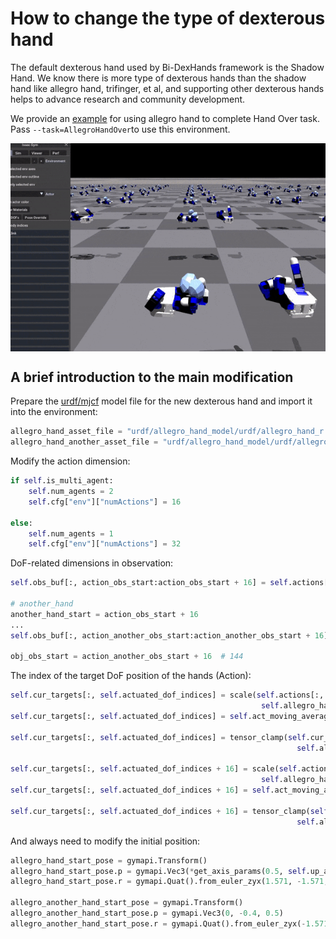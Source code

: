 # How to change the type of dexterous hand
The default dexterous hand used by Bi-DexHands framework is the Shadow Hand. We know there is more type of dexterous hands than the shadow hand like allegro hand, trifinger, et al, and supporting other dexterous hands helps to advance research and community development. 

We provide an [example](../bi-dexhands/tasks/allegro_hand_over.py) for using allegro hand to complete Hand Over task. Pass `--task=AllegroHandOver`to use this environment.

<div align=center>
<img src="../assets/image_folder/allegro_hand_over.gif" align="center" width="600"/>
</div> 

## A brief introduction to the main modification
Prepare the [urdf/mjcf](../assets/urdf/allegro_hand_model/urdf/allegro_hand_r.urdf) model file for the new dexterous hand and import it into the environment: 
```python
allegro_hand_asset_file = "urdf/allegro_hand_model/urdf/allegro_hand_r.urdf"
allegro_hand_another_asset_file = "urdf/allegro_hand_model/urdf/allegro_hand_r.urdf"
```
Modify the action dimension: 
```python
if self.is_multi_agent:
    self.num_agents = 2
    self.cfg["env"]["numActions"] = 16
    
else:
    self.num_agents = 1
    self.cfg["env"]["numActions"] = 32
```
DoF-related dimensions in observation: 
```python
self.obs_buf[:, action_obs_start:action_obs_start + 16] = self.actions[:, :16]

# another_hand
another_hand_start = action_obs_start + 16
...
self.obs_buf[:, action_another_obs_start:action_another_obs_start + 16] = self.actions[:, 16:]

obj_obs_start = action_another_obs_start + 16  # 144
```
The index of the target DoF position of the hands (Action): 
```python
self.cur_targets[:, self.actuated_dof_indices] = scale(self.actions[:, :16],
                                                        self.allegro_hand_dof_lower_limits[self.actuated_dof_indices], self.allegro_hand_dof_upper_limits[self.actuated_dof_indices])
self.cur_targets[:, self.actuated_dof_indices] = self.act_moving_average * self.cur_targets[:,
                                                                                            self.actuated_dof_indices] + (1.0 - self.act_moving_average) * self.prev_targets[:, self.actuated_dof_indices]
self.cur_targets[:, self.actuated_dof_indices] = tensor_clamp(self.cur_targets[:, self.actuated_dof_indices],
                                                                self.allegro_hand_dof_lower_limits[self.actuated_dof_indices], self.allegro_hand_dof_upper_limits[self.actuated_dof_indices])

self.cur_targets[:, self.actuated_dof_indices + 16] = scale(self.actions[:, 16:32],
                                                        self.allegro_hand_dof_lower_limits[self.actuated_dof_indices], self.allegro_hand_dof_upper_limits[self.actuated_dof_indices])
self.cur_targets[:, self.actuated_dof_indices + 16] = self.act_moving_average * self.cur_targets[:,
                                                                                            self.actuated_dof_indices + 16] + (1.0 - self.act_moving_average) * self.prev_targets[:, self.actuated_dof_indices]
self.cur_targets[:, self.actuated_dof_indices + 16] = tensor_clamp(self.cur_targets[:, self.actuated_dof_indices + 16],
                                                                self.allegro_hand_dof_lower_limits[self.actuated_dof_indices], self.allegro_hand_dof_upper_limits[self.actuated_dof_indices])
```
And always need to modify the initial position: 
```python
allegro_hand_start_pose = gymapi.Transform()
allegro_hand_start_pose.p = gymapi.Vec3(*get_axis_params(0.5, self.up_axis_idx))
allegro_hand_start_pose.r = gymapi.Quat().from_euler_zyx(1.571, -1.571, 0)

allegro_another_hand_start_pose = gymapi.Transform()
allegro_another_hand_start_pose.p = gymapi.Vec3(0, -0.4, 0.5)
allegro_another_hand_start_pose.r = gymapi.Quat().from_euler_zyx(-1.571, -1.571, 0)
```